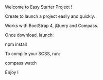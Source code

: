 Welcome to Easy Starter Project !

Create to launch a project easily and quickly.

Works with BootStrap 4, jQuery and Compass.

Once download, launch:

npm install

To compile your SCSS, run:

compass watch

Enjoy !